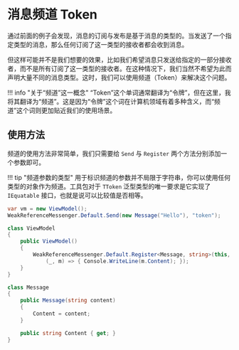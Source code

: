 # 消息频道 Token

通过前面的例子会发现，消息的订阅与发布是基于消息的类型的。当发送了一个指定类型的消息，那么任何订阅了这一类型的接收者都会收到消息。

但这样可能并不是我们想要的效果，比如我们希望消息只发送给指定的一部分接收者，而不是所有订阅了这一类型的接收者。在这种情况下，我们当然不希望为此而声明大量不同的消息类型。这时，我们可以使用频道（Token）来解决这个问题。

!!! info "关于“频道”这一概念"
    “Token”这个单词通常翻译为“令牌”，但在这里，我将其翻译为“频道”。这是因为“令牌”这个词在计算机领域有着多种含义，而“频道”这个词则更加贴近我们的使用场景。

## 使用方法

频道的使用方法非常简单，我们只需要给 `Send` 与 `Register` 两个方法分别添加一个参数即可。

!!! tip "频道参数的类型"
    用于标识频道的参数并不局限于字符串，你可以使用任何类型的对象作为频道。工具包对于 `TToken` 泛型类型的唯一要求是它实现了 `IEquatable` 接口，也就是说可以比较值是否相等。

```csharp
var vm = new ViewModel();
WeakReferenceMessenger.Default.Send(new Message("Hello"), "token");

class ViewModel
{
    public ViewModel()
    {
        WeakReferenceMessenger.Default.Register<Message, string>(this, "token",
            (_, m) => { Console.WriteLine(m.Content); });
    }
}

class Message
{
    public Message(string content)
    {
        Content = content;
    }

    public string Content { get; }
}
```
